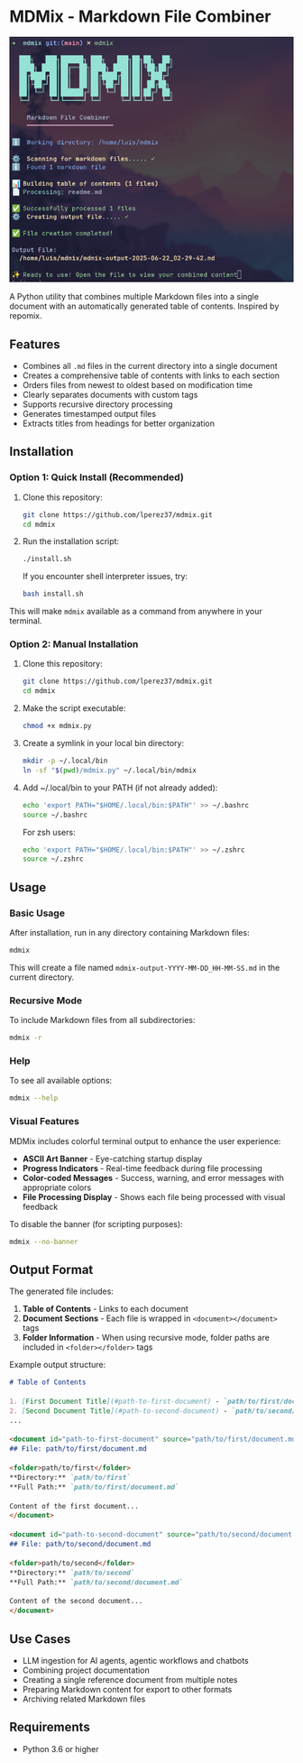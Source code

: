 # MDMix - Markdown File Combiner

![MDMix Sample](sample.png)

A Python utility that combines multiple Markdown files into a single document with an automatically generated table of contents. Inspired by repomix.

## Features

- Combines all `.md` files in the current directory into a single document
- Creates a comprehensive table of contents with links to each section
- Orders files from newest to oldest based on modification time
- Clearly separates documents with custom tags
- Supports recursive directory processing
- Generates timestamped output files
- Extracts titles from headings for better organization

## Installation

### Option 1: Quick Install (Recommended)

1. Clone this repository:
   ```bash
   git clone https://github.com/lperez37/mdmix.git
   cd mdmix
   ```

2. Run the installation script:
   ```bash
   ./install.sh
   ```

   If you encounter shell interpreter issues, try:
   ```bash
   bash install.sh
   ```

This will make `mdmix` available as a command from anywhere in your terminal.

### Option 2: Manual Installation

1. Clone this repository:
   ```bash
   git clone https://github.com/lperez37/mdmix.git
   cd mdmix
   ```

2. Make the script executable:
   ```bash
   chmod +x mdmix.py
   ```

3. Create a symlink in your local bin directory:
   ```bash
   mkdir -p ~/.local/bin
   ln -sf "$(pwd)/mdmix.py" ~/.local/bin/mdmix
   ```

4. Add ~/.local/bin to your PATH (if not already added):
   ```bash
   echo 'export PATH="$HOME/.local/bin:$PATH"' >> ~/.bashrc
   source ~/.bashrc
   ```

   For zsh users:
   ```bash
   echo 'export PATH="$HOME/.local/bin:$PATH"' >> ~/.zshrc
   source ~/.zshrc
   ```

## Usage

### Basic Usage

After installation, run in any directory containing Markdown files:

```bash
mdmix
```

This will create a file named `mdmix-output-YYYY-MM-DD_HH-MM-SS.md` in the current directory.

### Recursive Mode

To include Markdown files from all subdirectories:

```bash
mdmix -r
```

### Help

To see all available options:

```bash
mdmix --help
```

### Visual Features

MDMix includes colorful terminal output to enhance the user experience:

- **ASCII Art Banner** - Eye-catching startup display
- **Progress Indicators** - Real-time feedback during file processing
- **Color-coded Messages** - Success, warning, and error messages with appropriate colors
- **File Processing Display** - Shows each file being processed with visual feedback

To disable the banner (for scripting purposes):

```bash
mdmix --no-banner
```

## Output Format

The generated file includes:

1. **Table of Contents** - Links to each document
2. **Document Sections** - Each file is wrapped in `<document></document>` tags
3. **Folder Information** - When using recursive mode, folder paths are included in `<folder></folder>` tags

Example output structure:

```markdown
# Table of Contents

1. [First Document Title](#path-to-first-document) - `path/to/first/document.md`
2. [Second Document Title](#path-to-second-document) - `path/to/second/document.md`
...

<document id="path-to-first-document" source="path/to/first/document.md">
## File: path/to/first/document.md

<folder>path/to/first</folder>
**Directory:** `path/to/first`
**Full Path:** `path/to/first/document.md`

Content of the first document...
</document>

<document id="path-to-second-document" source="path/to/second/document.md">
## File: path/to/second/document.md

<folder>path/to/second</folder>
**Directory:** `path/to/second`
**Full Path:** `path/to/second/document.md`

Content of the second document...
</document>
```

## Use Cases

- LLM ingestion for AI agents, agentic workflows and chatbots
- Combining project documentation
- Creating a single reference document from multiple notes
- Preparing Markdown content for export to other formats
- Archiving related Markdown files

## Requirements

- Python 3.6 or higher
